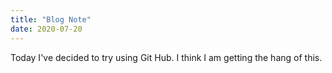 ```yaml
---
title: "Blog Note"
date: 2020-07-20
---
```

Today I've decided to try using Git Hub. I think I am getting the hang of this. 
